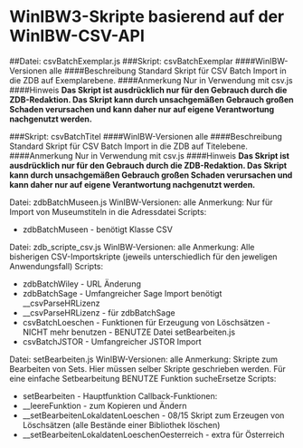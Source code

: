 # WinIBW3-Skripte basierend auf der WinIBW-CSV-API

##Datei: csvBatchExemplar.js
###Skript: csvBatchExemplar
####WinIBW-Versionen
alle
####Beschreibung
Standard Skript für CSV Batch Import in die ZDB auf Exemplarebene. 
####Anmerkung
Nur in Verwendung mit csv.js
####Hinweis
**Das Skript ist ausdrücklich nur für den Gebrauch durch die ZDB-Redaktion. Das Skript kann durch unsachgemäßen Gebrauch großen Schaden verursachen und kann daher nur auf eigene Verantwortung nachgenutzt werden.**

###Skript: csvBatchTitel
####WinIBW-Versionen
alle
####Beschreibung
Standard Skript für CSV Batch Import in die ZDB auf Titelebene.
####Anmerkung
Nur in Verwendung mit csv.js
####Hinweis
**Das Skript ist ausdrücklich nur für den Gebrauch durch die ZDB-Redaktion. Das Skript kann durch unsachgemäßen Gebrauch großen Schaden verursachen und kann daher nur auf eigene Verantwortung nachgenutzt werden.**

Datei: zdbBatchMuseen.js
WinIBW-Versionen: alle
Anmerkung: Nur für Import von Museumstiteln in die Adressdatei
Scripts:
* zdbBatchMuseen - benötigt Klasse CSV

Datei: zdb_scripte_csv.js
WinIBW-Versionen: alle
Anmerkung: Alle bisherigen CSV-Importskripte (jeweils unterschiedlich für den jeweligen Anwendungsfall)
Scripts:
* zdbBatchWiley - URL Änderung
* zdbBatchSage - Umfangreicher Sage Import benötigt __csvParseHRLizenz
* __csvParseHRLizenz - für zdbBatchSage
* csvBatchLoeschen - Funktionen für Erzeugung von Löschsätzen - NICHT mehr benutzen - BENUTZE Datei setBearbeiten.js
* csvBatchJSTOR - Umfangreicher JSTOR Import

Datei: setBearbeiten.js
WinIBW-Versionen: alle
Anmerkung: Skripte zum Bearbeiten von Sets. Hier müssen selber Skripte geschrieben werden. Für eine einfache Setbearbeitung BENUTZE Funktion sucheErsetze
Scripts:
* setBearbeiten - Hauptfunktion
Callback-Funktionen:
* __leereFunktion - zum Kopieren und Ändern
* __setBearbeitenLokaldatenLoeschen - 08/15 Skript zum Erzeugen von Löschsätzen (alle Bestände einer Bibliothek löschen)
* __setBearbeitenLokaldatenLoeschenOesterreich - extra für Österreich
